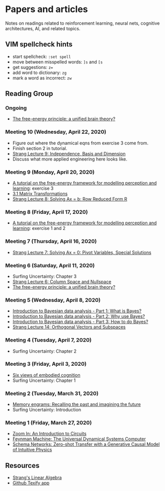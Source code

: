 # Papers and articles

Notes on readings related to reinforcement learning, neural nets,
cognitive architectures, AI, and related topics.

## VIM spellcheck hints

* start spellcheck: `:set spell`
* move between misspelled words: `]s` and `[s`
* get suggestions: `z=`
* add word to dictionary: `zg`
* mark a word as incorrect: `zw`


## Reading Group

### Ongoing
* [The free-energy principle: a unified brain theory?](https://www.fil.ion.ucl.ac.uk/~karl/The%20free-energy%20principle%20A%20unified%20brain%20theory.pdf)

### Meeting 10 (Wednesday, April 22, 2020)

* Figure out where the dynamical eqns from exercise 3 come from.
* Finish section 2 in tutorial.
* [Strang Lecture 9: Independence, Basis and Dimension](https://www.youtube.com/watch?v=yjBerM5jWsc)
* Discuss what more applied engineering here looks like.


### Meeting 9 (Monday, April 20, 2020)

* [A tutorial on the free-energy framework for modelling perception and learning](https://www.sciencedirect.com/science/article/pii/S0022249615000759#bbr000050): exercise 3
* [3.1 Matrix Transformations](https://textbooks.math.gatech.edu/ila/matrix-transformations.html)
* [Strang Lecture 8: Solving Ax = b: Row Reduced Form R](https://www.youtube.com/watch?v=9Q1q7s1jTzU)

### Meeting 8 (Friday, April 17, 2020)

* [A tutorial on the free-energy framework for modelling perception and learning](https://www.sciencedirect.com/science/article/pii/S0022249615000759#bbr000050): exercise 1 and 2

### Meeting 7 (Thursday, April 16, 2020)

* [Strang Lecture 7: Solving Ax = 0: Pivot Variables, Special Solutions](https://www.youtube.com/watch?v=VqP2tREMvt0)

### Meeting 6 (Saturday, April 11, 2020)

* Surfing Uncertainty: Chapter 3
* [Strang Lecture 6: Column Space and Nullspace](https://www.youtube.com/watch?v=8o5Cmfpeo6g)
* [The free-energy principle: a unified brain theory?](https://www.fil.ion.ucl.ac.uk/~karl/The%20free-energy%20principle%20A%20unified%20brain%20theory.pdf)


### Meeting 5 (Wednesday, April 8, 2020)

* [Introduction to Bayesian data analysis - Part 1: What is Bayes?](https://www.youtube.com/watch?v=3OJEae7Qb_o)
* [Introduction to Bayesian data analysis - Part 2: Why use Bayes?](https://www.youtube.com/watch?v=mAUwjSo5TJE)
* [Introduction to Bayesian data analysis - Part 3: How to do Bayes?](https://www.youtube.com/watch?v=Ie-6H_r7I5A)
* [Strang Lecture 14: Orthogonal Vectors and Subspaces](https://www.youtube.com/watch?v=YzZUIYRCE38)

### Meeting 4 (Tuesday, April 7, 2020)

* Surfing Uncertainty: Chapter 2


### Meeting 3 (Friday, April 3, 2020)

* [Six views of embodied cognition](https://cogdev.sitehost.iu.edu/labwork/WilsonSixViewsofEmbodiedCog.pdf)
* Surfing Uncertainty: Chapter 1

### Meeting 2 (Tuesday, March 31, 2020)

* [Memory engrams: Recalling the past and imagining the future](https://science.sciencemag.org/content/367/6473/eaaw4325)
* Surfing Uncertainty: Introduction

### Meeting 1 (Friday, March 27, 2020)

* [Zoom In: An Introduction to Circuits](https://distill.pub/2020/circuits/zoom-in/)
* [Feynman Machine: The Universal Dynamical Systems Computer](https://arxiv.org/abs/1609.03971)
* [Schema Networks: Zero-shot Transfer with a Generative Causal Model of Intuitive Physics](https://arxiv.org/abs/1706.04317)


## Resources

* [Strang's Linear Algebra](https://ocw.mit.edu/courses/mathematics/18-06sc-linear-algebra-fall-2011/resource-index/)
* [Github Texify app](https://stackoverflow.com/a/53981118)
